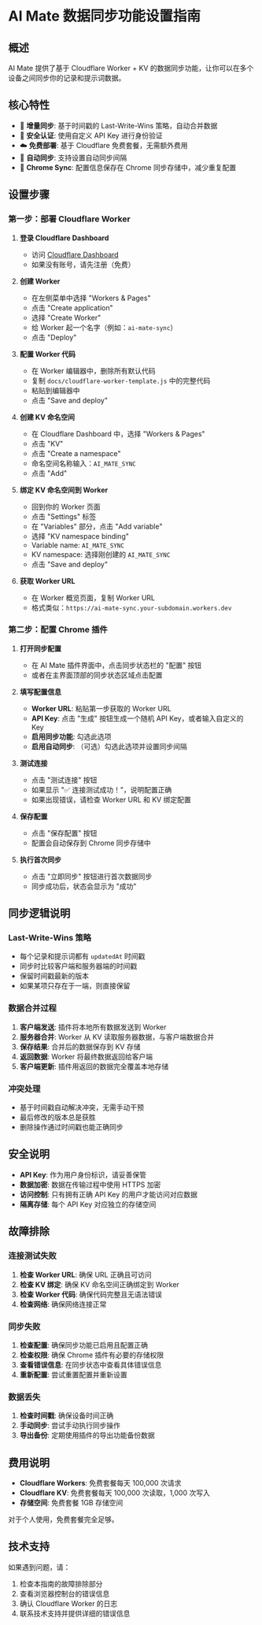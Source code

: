 # AI Mate 数据同步功能设置指南

## 概述

AI Mate 提供了基于 Cloudflare Worker + KV 的数据同步功能，让你可以在多个设备之间同步你的记录和提示词数据。

## 核心特性

- 🔄 **增量同步**: 基于时间戳的 Last-Write-Wins 策略，自动合并数据
- 🔐 **安全认证**: 使用自定义 API Key 进行身份验证
- ☁️ **免费部署**: 基于 Cloudflare 免费套餐，无需额外费用
- 🚀 **自动同步**: 支持设置自动同步间隔
- 💾 **Chrome Sync**: 配置信息保存在 Chrome 同步存储中，减少重复配置

## 设置步骤

### 第一步：部署 Cloudflare Worker

1. **登录 Cloudflare Dashboard**
   - 访问 [Cloudflare Dashboard](https://dash.cloudflare.com/)
   - 如果没有账号，请先注册（免费）

2. **创建 Worker**
   - 在左侧菜单中选择 "Workers & Pages"
   - 点击 "Create application"
   - 选择 "Create Worker"
   - 给 Worker 起一个名字（例如：`ai-mate-sync`）
   - 点击 "Deploy"

3. **配置 Worker 代码**
   - 在 Worker 编辑器中，删除所有默认代码
   - 复制 `docs/cloudflare-worker-template.js` 中的完整代码
   - 粘贴到编辑器中
   - 点击 "Save and deploy"

4. **创建 KV 命名空间**
   - 在 Cloudflare Dashboard 中，选择 "Workers & Pages"
   - 点击 "KV"
   - 点击 "Create a namespace"
   - 命名空间名称输入：`AI_MATE_SYNC`
   - 点击 "Add"

5. **绑定 KV 命名空间到 Worker**
   - 回到你的 Worker 页面
   - 点击 "Settings" 标签
   - 在 "Variables" 部分，点击 "Add variable"
   - 选择 "KV namespace binding"
   - Variable name: `AI_MATE_SYNC`
   - KV namespace: 选择刚创建的 `AI_MATE_SYNC`
   - 点击 "Save and deploy"

6. **获取 Worker URL**
   - 在 Worker 概览页面，复制 Worker URL
   - 格式类似：`https://ai-mate-sync.your-subdomain.workers.dev`

### 第二步：配置 Chrome 插件

1. **打开同步配置**
   - 在 AI Mate 插件界面中，点击同步状态栏的 "配置" 按钮
   - 或者在主界面顶部的同步状态区域点击配置

2. **填写配置信息**
   - **Worker URL**: 粘贴第一步获取的 Worker URL
   - **API Key**: 点击 "生成" 按钮生成一个随机 API Key，或者输入自定义的 Key
   - **启用同步功能**: 勾选此选项
   - **启用自动同步**: （可选）勾选此选项并设置同步间隔

3. **测试连接**
   - 点击 "测试连接" 按钮
   - 如果显示 "✅ 连接测试成功！"，说明配置正确
   - 如果出现错误，请检查 Worker URL 和 KV 绑定配置

4. **保存配置**
   - 点击 "保存配置" 按钮
   - 配置会自动保存到 Chrome 同步存储中

5. **执行首次同步**
   - 点击 "立即同步" 按钮进行首次数据同步
   - 同步成功后，状态会显示为 "成功"

## 同步逻辑说明

### Last-Write-Wins 策略

- 每个记录和提示词都有 `updatedAt` 时间戳
- 同步时比较客户端和服务器端的时间戳
- 保留时间戳最新的版本
- 如果某项只存在于一端，则直接保留

### 数据合并过程

1. **客户端发送**: 插件将本地所有数据发送到 Worker
2. **服务器合并**: Worker 从 KV 读取服务器数据，与客户端数据合并
3. **保存结果**: 合并后的数据保存到 KV 存储
4. **返回数据**: Worker 将最终数据返回给客户端
5. **客户端更新**: 插件用返回的数据完全覆盖本地存储

### 冲突处理

- 基于时间戳自动解决冲突，无需手动干预
- 最后修改的版本总是获胜
- 删除操作通过时间戳也能正确同步

## 安全说明

- **API Key**: 作为用户身份标识，请妥善保管
- **数据加密**: 数据在传输过程中使用 HTTPS 加密
- **访问控制**: 只有拥有正确 API Key 的用户才能访问对应数据
- **隔离存储**: 每个 API Key 对应独立的存储空间

## 故障排除

### 连接测试失败

1. **检查 Worker URL**: 确保 URL 正确且可访问
2. **检查 KV 绑定**: 确保 KV 命名空间正确绑定到 Worker
3. **检查 Worker 代码**: 确保代码完整且无语法错误
4. **检查网络**: 确保网络连接正常

### 同步失败

1. **检查配置**: 确保同步功能已启用且配置正确
2. **检查权限**: 确保 Chrome 插件有必要的存储权限
3. **查看错误信息**: 在同步状态中查看具体错误信息
4. **重新配置**: 尝试重置配置并重新设置

### 数据丢失

1. **检查时间戳**: 确保设备时间正确
2. **手动同步**: 尝试手动执行同步操作
3. **导出备份**: 定期使用插件的导出功能备份数据

## 费用说明

- **Cloudflare Workers**: 免费套餐每天 100,000 次请求
- **Cloudflare KV**: 免费套餐每天 100,000 次读取，1,000 次写入
- **存储空间**: 免费套餐 1GB 存储空间

对于个人使用，免费套餐完全足够。

## 技术支持

如果遇到问题，请：

1. 检查本指南的故障排除部分
2. 查看浏览器控制台的错误信息
3. 确认 Cloudflare Worker 的日志
4. 联系技术支持并提供详细的错误信息
